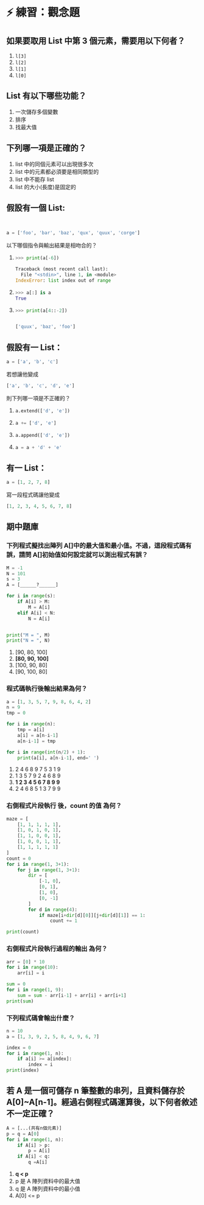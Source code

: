 # ⚡ 練習：觀念題

## 如果要取用 List 中第 3 個元素，需要用以下何者？

1. `l[3]`
2. `l[2]`
3. `l[1]`
4. `l[0]`

## List 有以下哪些功能？

1. 一次儲存多個變數
2. 排序
3. 找最大值

## 下列哪一項是正確的？

1. list 中的同個元素可以出現很多次
2. list 中的元素都必須要是相同類型的
3. list 中不能存 list
4. list 的大小\(長度\)是固定的

## 假設有一個 List:

```python


a = ['foo', 'bar', 'baz', 'qux', 'quux', 'corge']


```

以下哪個指令與輸出結果是相吻合的？

1. ```python
   >>> print(a[-6])

   Traceback (most recent call last):
     File "<stdin>", line 1, in <module>
   IndexError: list index out of range  

   ```
2. ```python
   >>> a[:] is a
   True
   ```
3. ```python
   >>> print(a[4::-2])


   ['quux', 'baz', 'foo']
   ```

## 假設有一 List：

```python
a = ['a', 'b', 'c']
```

若想讓他變成

```python
['a', 'b', 'c', 'd', 'e']
```

則下列哪一項是不正確的？

1. ```python
   a.extend(['d', 'e'])
   ```
2. ```python
   a += ['d', 'e']
   ```
3. ```python
   a.append(['d', 'e'])
   ```
4. ```python
   a = a + 'd' + 'e'
   ```

## 有一 List：

```python
a = [1, 2, 7, 8]
```

寫一段程式碼讓他變成

```python
[1, 2, 3, 4, 5, 6, 7, 8]
```

## 期中題庫

### 下列程式擬找出陣列 A\[\]中的最大值和最小值。不過，這段程式碼有誤，請問 A\[\]初始值如何設定就可以測出程式有誤？

```python
M = -1
N = 101
s = 3
A = [______?______]

for i in range(s):
    if A[i] > M:
        M = A[i]
    elif A[i] < N:
        N = A[i]


print("M = ", M)
print("N = ", N)
```

1. \[90, 80, 100\]
2. **\[80, 90, 100\]**
3. \[100, 90, 80\]
4. \[90, 100, 80\]

### 程式碼執行後輸出結果為何？

```python
a = [1, 3, 5, 7, 9, 8, 6, 4, 2]
n = 9
tmp = 0

for i in range(n):
    tmp = a[i]
    a[i] = a[n-i-1]
    a[n-i-1] = tmp

for i in range(int(n/2) + 1):
    print(a[i], a[n-i-1], end=' ')
```

1. 2 4 6 8 9 7 5 3 1 9
2. 1 3 5 7 9 2 4 6 8 9
3. **1 2 3 4 5 6 7 8 9 9**
4. 2 4 6 8 5 1 3 7 9 9

### 右側程式片段執行 後，count 的值 為何？

```python
maze = [
    [1, 1, 1, 1, 1],
    [1, 0, 1, 0, 1],
    [1, 1, 0, 0, 1],
    [1, 0, 0, 1, 1],
    [1, 1, 1, 1, 1]
]
count = 0
for i in range(1, 3+1):
    for j in range(1, 3+1):
        dir = [
            [-1, 0],
            [0, 1],
            [1, 0],
            [0, -1]
        ]
        for d in range(4):
            if maze[i+dir[d][0]][j+dir[d][1]] == 1:
                count += 1

print(count)

```

### 右側程式片段執行過程的輸出 為何？

```python
arr = [0] * 10
for i in range(10):
    arr[i] = i

sum = 0
for i in range(1, 9):
    sum = sum - arr[i-1] + arr[i] + arr[i+1]
print(sum)

```

### 下列程式碼會輸出什麼？

```python
n = 10
a = [1, 3, 9, 2, 5, 8, 4, 9, 6, 7]

index = 0
for i in range(1, n):
    if a[i] >= a[index]:
        index = i
print(index)

```

## 若 A 是一個可儲存 n 筆整數的串列，且資料儲存於 A\[0\]~A\[n-1\]。經過右側程式碼運算後，以下何者敘述不一定正確？

```python
A = [...(共有n個元素)]
p = q = A[0]
for i in range(1, n):
    if A[i] > p:
        p = A[i]
    if A[i] < q:
        q =A[i]
```

1. **q &lt; p**
2. p 是 A 陣列資料中的最大值
3. q 是 A 陣列資料中的最小值
4. A\[0\] &lt;= p

